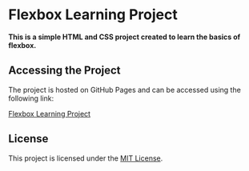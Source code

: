 # Flexbox Learning Project

**This is a simple HTML and CSS project created to learn the basics of flexbox.**


## Accessing the Project

The project is hosted on GitHub Pages and can be accessed using the following link:

[Flexbox Learning Project](https://vladboj.github.io/landing-page/)

## License

This project is licensed under the [MIT License](LICENSE).
